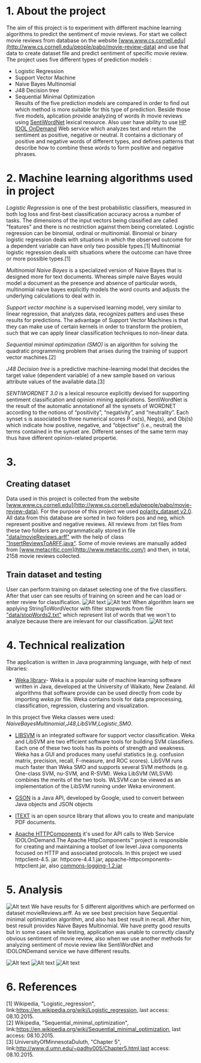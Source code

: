 
# 1. About the project
The aim of this project is to experiment with different machine learning algorithms to predict the sentiment of movie reviews. For start we collect movie reviews from database on the website [www.www.cs.cornell.edu](http://www.cs.cornell.edu/people/pabo/movie-review-data) and use that data to create dataset file and predict sentiment of specific movie review.
The project uses five different types of prediction models : <br>
- Logistic Regression
- Support Vector Machine
- Naive Bayes Multinomial
- J48 Decision tree
- Sequential Minimal Optimization<br>
Results of the five prediction models are compared in order to find out which method is more suitable for this type of prediction. 
Beside those five models, aplication provide analyzing of words ih movie reviews using [SentiWordNet](http://sentiwordnet.isti.cnr.it/) lexical resource. Also user have ability to use  [HP IDOL OnDemand](https://www.idolondemand.com/developer/apis/analyzesentiment#overview) Web service which analyzes text and return the sentiment as positive, negative or neutral. It contains a dictionary of positive and negative words of different types, and defines patterns that describe how to combine these words to form positive and negative phrases.


# 2. Machine learning algorithms used in project

*Logistic Regression* is one of the best probabilistic classifiers, measured in both log loss and first-best classification accuracy across a number of tasks. The dimensions of the input vectors being classified are called "features" and there is no restriction against them being correlated. Logistic regression can be binomial, ordinal or multinomial. Binomial or binary logistic regression deals with situations in which the observed outcome for a dependent variable can have only two possible types.[1] Multinomial logistic regression deals with situations where the outcome can have three or more possible types.[1]

*Multinomial Naive Bayes* is a specialized version of Naive Bayes that is designed more for text documents. Whereas simple naive Bayes would model a document as the presence and absence of particular words, multinomial naive bayes explicitly models the word counts and adjusts the underlying calculations to deal with in. 

*Support vector machine* is a supervised learning model, very similar to linear regression, that analyzes data, recognizes patters and uses these results for predictions. The advantage of Support Vector Machines is that they can make use of certain kernels in order to transform the problem, such that we can apply linear classification techniques to non-linear data.

*Sequential minimal optimization (SMO)* is an algorithm for solving the quadratic programming problem that arises during the training of support vector machines.[2] 

*J48 Decision tree* is a predictive machine-learning model that decides the target value (dependent variable) of a new sample based on various attribute values of the available data.[3]

*SENTIWORDNET 3.0* is a lexical resource explicitly devised for supporting sentiment classification and opinion
mining applications. SentiWordNet is the result of the automatic annotationof all the synsets of WORDNET according to the notions of “positivity”, “negativity”, and “neutrality”. Each synset s is associated to three numerical scores P os(s), Neg(s), and Obj(s) which indicate how positive, negative, and “objective” (i.e., neutral) the terms contained in the synset are. Different senses of the same term may thus have different opinion-related propertie.
# 3. 
## Creating dataset

Data used in this project is collected from the website [www.www.cs.cornell.edu](http://www.cs.cornell.edu/people/pabo/movie-review-data). For the purpose of this project we used  [polarity_dataset v2.0](http://www.cs.cornell.edu/People/pabo/movie-review-data/review_polarity.tar.gz). All data from this database are sorted in two folders pos and neg, which represent positive and negative reviews. All reviews from .txt files from these two folders are programmatically stored in file ["data/movieReviews.arff"](https://github.com/DivnaP/MovieReviewsClassifier/blob/master/data/movieReviews.arff) with the help of class ["InsertReviewsToARFF.java"](https://github.com/DivnaP/MovieReviewsClassifier/blob/master/src/rs/fon/is/movieClassification/util/InsertReviewsToARFF.java). Some of movie reviews are manually added from [www.metacritic.com](http://www.metacritic.com/) and then, in total, 2158 movie reviews collected.

## Train dataset and testing
User can perform training on dataset selecting one of the five classifiers. After that user can see results of training on screen and he can load or enter review for classification.
![Alt text](/images/formTraining1.jpg?raw=true "Chooseing classifier")
![Alt text](/images/formTraining2.jpg?raw=true "Results of training")
When algorithm learn we applying StringToWordVector with filter stopwords from file ["data/stopWords2.txt"](https://github.com/DivnaP/MovieReviewsClassifier/blob/master/data/stopWords2.txt) which represent list of words that we won't to analyze because there are irelevant for our classification.
![Alt text](/images/stopWordsCode.jpg?raw=true "Filter Stopwords")
# 4. Technical realization

The application is written in Java programming language, with help of next libraries:<br>
- [Weka library](http://www.cs.waikato.ac.nz/ml/weka/)- Weka is a popular suite of machine learning software written in Java, developed at the University of Waikato, New Zealand. All algorithms that software provide can be used directly from code by importing *weka.jar* file. Weka contains tools for data preprocessing, classification, regression, clustering and visualization.

In this project five Weka classes were used: *NaiveBayesMultinomial*,*J48*,*LibSVM*,*Logistic*,*SMO*.

- [LIBSVM](https://www.csie.ntu.edu.tw/~cjlin/libsvm/) is an integrated software for support vector classification. Weka and LibSVM are two efficient software tools for building SVM classifiers. Each one of these two tools has its points of strength and weakness. Weka has a GUI and produces many useful statistics (e.g. confusion matrix, precision, recall, F-measure, and ROC scores). LibSVM runs much faster than Weka SMO and supports several SVM methods (e.g. One-class SVM, nu-SVM, and R-SVM). Weka LibSVM (WLSVM) combines the merits of the two tools. WLSVM can be viewed as an implementation of the LibSVM running under Weka environment.<br>

- [GSON](http://mvnrepository.com/artifact/com.google.code.gson/gson/2.3.1) is a Java API, developed by Google, used to convert between Java objects and JSON objects
- [ITEXT](https://github.com/itext/itextpdf) is an open source library that allows you to create and manipulate PDF documents.
- [Apache HTTPComponents](https://hc.apache.org/) it's used for API calls to Web Service IDOLOnDemand.The Apache HttpComponents™ project is responsible for creating and maintaining a toolset of low level Java components focused on HTTP and associated protocols. In this project we used httpclient-4.5. jar. httpcore-4.4.1.jar, appache-httpcomponents-httpclient.jar, also [commons-logging-1.2.jar](https://commons.apache.org/proper/commons-logging/download_logging.cgi)


# 5. Analysis


![Alt text](/images/table1.jpg?raw=true "Classification results")
We have results for 5 different algorithms which are performed on dataset movieReviews.arff. As we see best precision have Sequential minimal optimization algorithm, and also has best result in recall. After him, best result provides Naive Bayes Multinomial. We have pretty good results but in some cases while testing, application was unable to correctly classify obvious sentiment of movie review, also when we use another methods for analyzing sentiment of movie review like SentiWordNet and IDOLONDemand service we have different results.

![Alt text](/images/ClassificationResult1.jpg?raw=true "Classification result when using classification based on training with SMO ")
![Alt text](/images/ClassificationResult2.jpg?raw=true "Classification result when using SentiWordNet")
![Alt text](/images/ClassificationResult3.jpg?raw=true "Classification result when using HPIDOLOnDemand")


# 6. References

[1] Wikipedia, "Logistic_regression", link:https://en.wikipedia.org/wiki/Logistic_regression, last access: 08.10.2015. <br>
[2] Wikipedia, "Sequential_minimal_optimization", link:https://en.wikipedia.org/wiki/Sequential_minimal_optimization, last access: 08.10.2015.<br>
[3] UniversityOfMinnesotaDuluth, "Chapter 5", link:http://www.d.umn.edu/~padhy005/Chapter5.html,last access: 08.10.2015. <br>
